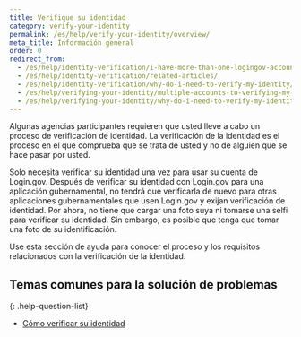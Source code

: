 ```yaml
---
title: Verifique su identidad
category: verify-your-identity
permalink: /es/help/verify-your-identity/overview/
meta_title: Información general
order: 0
redirect_from:
  - /es/help/identity-verification/i-have-more-than-one-logingov-account-can-I-verify-my-identity-for-all-of-them/
  - /es/help/identity-verification/related-articles/
  - /es/help/identity-verification/why-do-i-need-to-verify-my-identity/
  - /es/help/verifying-your-identity/multiple-accounts-to-verifying-my-identity-for/
  - /es/help/verifying-your-identity/why-do-i-need-to-verify-my-identity/
---
```


Algunas agencias participantes requieren que usted lleve a cabo un proceso de verificación de identidad. La verificación de la identidad es el proceso en el que comprueba que se trata de usted y no de alguien que se hace pasar por usted.

Solo necesita verificar su identidad una vez para usar su cuenta de Login.gov. Después de verificar su identidad con Login.gov para una aplicación gubernamental, no tendrá que verificarla de nuevo para otras aplicaciones gubernamentales que usen Login.gov y exijan verificación de identidad. Por ahora, no tiene que cargar una foto suya ni tomarse una selfi para verificar su identidad. Sin embargo, es posible que tenga que tomar una foto de su identificación.

Use esta sección de ayuda para conocer el proceso y los requisitos relacionados con la verificación de la identidad.

## Temas comunes para la solución de problemas

{: .help-question-list}
* [Cómo verificar su identidad](/es/help/verify-your-identity/how-to-verify-your-identity/)
